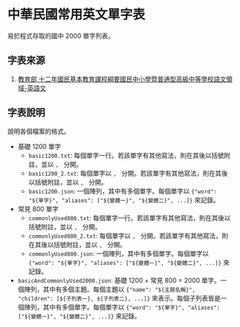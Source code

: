 # 中華民國常用英文單字表
易於程式存取的國中 2000 單字列表。

## 字表來源
1. [教育部 十二年國民基本教育課程綱要國民中小學暨普通型高級中等學校語文領域-英語文]( https://www.naer.edu.tw/upload/1/16/doc/812/%E5%8D%81%E4%BA%8C%E5%B9%B4%E5%9C%8B%E6%B0%91%E5%9F%BA%E6%9C%AC%E6%95%99%E8%82%B2%E8%AA%B2%E7%A8%8B%E7%B6%B1%E8%A6%81%E5%9C%8B%E6%B0%91%E4%B8%AD%E5%B0%8F%E5%AD%B8%E6%9A%A8%E6%99%AE%E9%80%9A%E5%9E%8B%E9%AB%98%E7%B4%9A%E4%B8%AD%E7%AD%89%E5%AD%B8%E6%A0%A1%E8%AA%9E%E6%96%87%E9%A0%98%E5%9F%9F%E2%94%80%E8%8B%B1%E8%AA%9E%E6%96%87.odt )

## 字表說明
說明各個檔案的格式。

- 基礎 1200 單字
	- `basic1200.txt`: 每個單字一行。若該單字有其他寫法，則在其後以括號附註，並以 `, ` 分開。
	- `basic1200_2.txt`: 每個單字以 `, ` 分開。若該單字有其他寫法，則在其後以括號附註，並以 `, ` 分開。
	- `basic1200.json`: 一個陣列，其中有多個單字。每個單字以 `{"word": "${單字}", "aliases": ["${變體一}", "${變體二}", ...]}` 來記錄。 
- 常見 800 單字
	- `commonlyUsed800.txt`: 每個單字一行。若該單字有其他寫法，則在其後以括號附註，並以 `, ` 分開。
	- `commonlyUsed800_2.txt`: 每個單字以 `, ` 分開。若該單字有其他寫法，則在其後以括號附註，並以 `, ` 分開。
	- `commonlyUsed800.json`: 一個陣列，其中有多個單字。每個單字以 `{"word": "${單字}", "aliases": ["${變體一}", "${變體二}", ...]}` 來記錄。
- `basicAndCommonlyUsed2000.json`: 基礎 1200 + 常見 800 = 2000 單字。一個陣列，其中有多個主題。每個主題以 `{"name": "${主題名稱}", "children": [${子列表一}, ${子列表二}, ...]}` 來表示。每個子列表皆是一個陣列，其中有多個單字。每個單字以 `{"word": "${單字}", "aliases": ["${變體一}", "${變體二}", ...]}` 來記錄。



